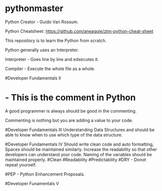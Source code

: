 # pythonmaster

Python Creator - Guido Van Rossum.

Python Cheatsheet: https://github.com/aneagoie/ztm-python-cheat-sheet

This repository is to learn the Python from scratch.

Python generally uses an Interpreter.

Interpreter - Goes line by line and edxecutes it.

Compiler - Execute the whole file as a whole.

#Developer Fundamentals II

# - This is the comment in Python

A good programmer is always should be good in the commenting.

Commenting is nothing but you are adding a value to your code.

#Developer Fundamentals III
Understanding Data Structures and should be able to know when to use which type of the data structure.

#Developer Fundamentals IV
Should write clean code and auto formatting, Spaces should be maintained similarly.
Increase the readability so that other developers can understand your code.
Naming of the variables should be maintained properly.
#Clean
#Readability
#Predictability
#DRY - Donot repeat yourself.

#PEP - Python Enhancement Proposals.

#Developer Funamentals V

